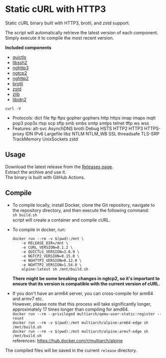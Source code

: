 # Static cURL with HTTP3

Static cURL binary built with HTTP3, brotli, and zstd support.

The script will automatically retrieve the latest version of each component.  
Simply execute it to compile the most recent version.

**Included components**

- [quictls](https://github.com/quictls/openssl)
- [libssh2](https://github.com/libssh2/libssh2)
- [nghttp3](https://github.com/ngtcp2/nghttp3)
- [ngtcp2](https://github.com/ngtcp2/ngtcp2)
- [nghttp2](https://github.com/nghttp2/nghttp2)
- [brotli](https://github.com/google/brotli)
- [zstd](https://github.com/facebook/zstd)
- [zlib](https://zlib.net)
- [libidn2](https://github.com/libidn/libidn2)

`curl -V`
- Protocols: dict file ftp ftps gopher gophers http https imap imaps mqtt pop3 pop3s rtsp scp sftp smb smbs smtp smtps telnet tftp ws wss
- Features: alt-svc AsynchDNS brotli Debug HSTS HTTP2 HTTP3 HTTPS-proxy IDN IPv6 Largefile libz NTLM NTLM_WB SSL threadsafe TLS-SRP TrackMemory UnixSockets zstd

## Usage

Download the latest release from the [Releases page](https://github.com/stunnel/static-curl/releases/latest).  
Extract the archive and use it.  
The binary is built with GitHub Actions.

## Compile

- To compile locally, install Docker, clone the Git repository, navigate to the repository directory, and then execute the following command:  
`sh build.sh`  
script will create a container and compile cURL.

- To compile in docker, run:  
  ```shell
  docker run --rm -v $(pwd):/mnt \
      -e RELEASE_DIR=/mnt \
      -e CURL_VERSION=8.1.2 \
      -e QUICTLS_VERSION=3.0.9 \
      -e NGTCP2_VERSION=0.15.0 \
      -e NGHTTP3_VERSION=0.12.0 \
      -e NGHTTP2_VERSION=1.54.0 \
      alpine:latest sh /mnt/build.sh
  ```
  **There might be some breaking changes in ngtcp2, so it's important to ensure that its version is compatible with the current version of cURL.**

- If you don't have an arm64 server, you can cross-compile for arm64 and armv7 etc.  
  However, please note that this process will take significantly longer, approximately 17 times longer than compiling for amd64.  
`docker run --rm --privileged multiarch/qemu-user-static:register --reset`  
`docker run --rm -v $(pwd):/mnt multiarch/alpine:arm64-edge sh /mnt/build.sh`  
`docker run --rm -v $(pwd):/mnt multiarch/alpine:armv7-edge sh /mnt/build.sh`  
references: https://hub.docker.com/r/multiarch/alpine

The compiled files will be saved in the current `release` directory.
